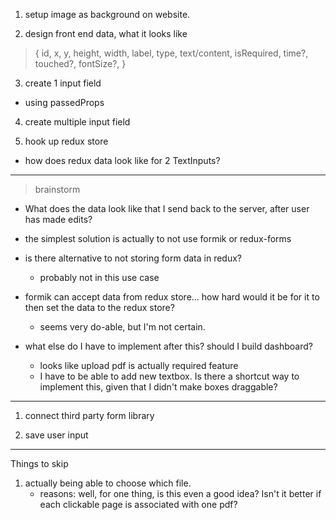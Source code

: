 1. setup image as background on website.

2. design front end data, what it looks like

> {
>   id,
>   x,
>   y,
>   height,
>   width,
>   label,
>   type,
>   text/content,
>   isRequired,
>   time?,
>   touched?,
>   fontSize?,
> }

3. create 1 input field
  - using passedProps

4. create multiple input field

5. hook up redux store
  - how does redux data look like for 2 TextInputs?

-----
> brainstorm

- What does the data look like that I send back to the server, after user has made edits?
- the simplest solution is actually to not use formik or redux-forms

- is there alternative to not storing form data in redux?
    - probably not in this use case
- formik can accept data from redux store... how hard would it be for it to then set the data to the redux store?
    - seems very do-able, but I'm not certain.

- what else do I have to implement after this? should I build dashboard?
    - looks like upload pdf is actually required feature
    - I have to be able to add new textbox. Is there a shortcut way to implement this, given that I didn't make boxes draggable?

-----
1. connect third party form library

2. save user input





-----

Things to skip
1. actually being able to choose which file.
   - reasons: well, for one thing, is this even a good idea? Isn't it better if each clickable page is associated with one pdf?